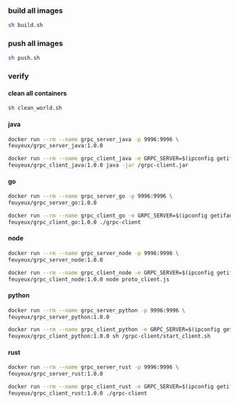 
### build all images
```bash
sh build.sh
```

### push all images
```bash
sh push.sh
```

### verify

#### clean all containers
```bash
sh clean_world.sh
```

#### java
```bash
docker run --rm --name grpc_server_java -p 9996:9996 \
feuyeux/grpc_server_java:1.0.0
```

```bash
docker run --rm --name grpc_client_java -e GRPC_SERVER=$(ipconfig getifaddr en0) \
feuyeux/grpc_client_java:1.0.0 java -jar /grpc-client.jar
```

#### go
```bash
docker run --rm --name grpc_server_go -p 9996:9996 \
feuyeux/grpc_server_go:1.0.0
```

```bash
docker run --rm --name grpc_client_go -e GRPC_SERVER=$(ipconfig getifaddr en0) \
feuyeux/grpc_client_go:1.0.0 ./grpc-client
```

#### node
```bash
docker run --rm --name grpc_server_node -p 9996:9996 \
feuyeux/grpc_server_node:1.0.0
```

```bash
docker run --rm --name grpc_client_node -e GRPC_SERVER=$(ipconfig getifaddr en0) \
feuyeux/grpc_client_node:1.0.0 node proto_client.js
```

#### python
```bash
docker run --rm --name grpc_server_python -p 9996:9996 \
feuyeux/grpc_server_python:1.0.0
```

```bash
docker run --rm --name grpc_client_python -e GRPC_SERVER=$(ipconfig getifaddr en0) \
feuyeux/grpc_client_python:1.0.0 sh /grpc-client/start_client.sh
```

#### rust
```bash
docker run --rm --name grpc_server_rust -p 9996:9996 \
feuyeux/grpc_server_rust:1.0.0
```

```bash
docker run --rm --name grpc_client_rust -e GRPC_SERVER=$(ipconfig getifaddr en0) \
feuyeux/grpc_client_rust:1.0.0 ./grpc-client
```